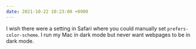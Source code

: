 ```yaml
---
date: 2021-10-22 10:23:00 +0900
---
```


I wish there were a setting in Safari where you could manually set `prefers-color-scheme`. I run my Mac in dark mode but never want webpages to be in dark mode.
